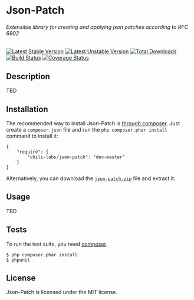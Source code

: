 # Json-Patch
###### Extensible library for creating and applying json patches according to RFC 6902

[![Latest Stable Version](https://poser.pugx.org/chili-labs/json-patch/v/stable.png)](https://packagist.org/packages/chili-labs/json-patch) [![Latest Unstable Version](https://poser.pugx.org/chili-labs/json-patch/v/unstable.png)](https://packagist.org/packages/chili-labs/json-patch) [![Total Downloads](https://poser.pugx.org/chili-labs/json-patch/downloads.png)](https://packagist.org/packages/chili-labs/json-patch) [![Build Status](https://secure.travis-ci.org/chili-labs/json-patch.png?branch=master)](http://travis-ci.org/chili-labs/json-patch) [![Coverage Status](https://coveralls.io/repos/chili-labs/json-patch/badge.png?branch=master)](https://coveralls.io/r/chili-labs/json-patch?branch=master)

## Description

TBD

## Installation

The recommended way to install Json-Patch is [through
composer](http://getcomposer.org). Just create a `composer.json` file and
run the `php composer.phar install` command to install it:

    {
        "require": {
            "chili-labs/json-patch": "dev-master"
        }
    }

Alternatively, you can download the [`json-patch.zip`][1] file and extract it.

## Usage

TBD

## Tests

To run the test suite, you need [composer](http://getcomposer.org).

    $ php composer.phar install
    $ phpunit

## License

Json-Patch is licensed under the MIT license.

[1]: https://github.com/chili-labs/json-patch/archive/master.zip
